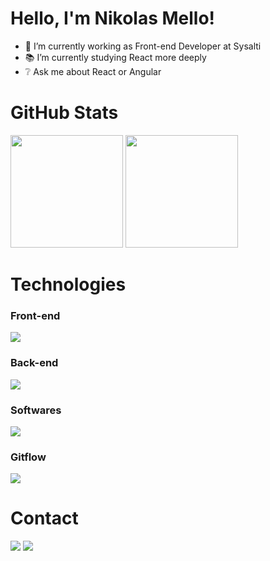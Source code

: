 <h1>Hello, I'm Nikolas Mello!</h1>

- 🔭 I’m currently working as Front-end Developer at Sysalti
- 📚 I’m currently  studying React more deeply
- ❔ Ask me about React or Angular

<div>
  <h1>GitHub Stats</h1>
  <img height="180em" src="https://github-readme-stats.vercel.app/api?username=NikolasMello&show_icons=true&hide_border=true&title_color=c084fc&icon_color=60a5fa&text_color=94a3b8&bg_color=DEG,020202,020617&count_private=true" />
  <img height="180em" src="https://github-readme-stats.vercel.app/api/top-langs/?username=NikolasMello&show_icons=true&bg_color=DEG,020202,020617&title_color=c084fc&icon_color=60a5fa&text_color=94a3b8&hide_border=true&layout=compact" />
  <br />
</div>


<div>
  <h1>Technologies</h1>
  <h3>Front-end</h3>
  <img src="https://skillicons.dev/icons?i=angular,react,nextjs,ts,js,html,css,tailwind,materialui,bootstrap" />
  <br/>
  <h3>Back-end</h3>
  <img src="https://skillicons.dev/icons?i=nodejs,java,spring,mysql" />
  <h3>Softwares</h3>
  <img src="https://skillicons.dev/icons?i=vscode,idea,xd,figma,ps,ai," />
  <br/>
  <h3>Gitflow</h3>
  <img src="https://skillicons.dev/icons?i=git,github,aws" />
  <br/>
</div>

<div>
  <h1>Contact</h1>
  <a href="https://www.linkedin.com/in/nikolas-mello-a623481b2/" target="_blank"><img src="https://img.shields.io/badge/LinkedIn-0077B5?style=for-the-badge&logo=linkedin&logoColor=white" /></a>
  <a href="https://portifolio-bice-ten.vercel.app/" target="_blank"><img src="https://img.shields.io/badge/website-000000?style=for-the-badge&logo=About.me&logoColor=white" /></a>
</div>



